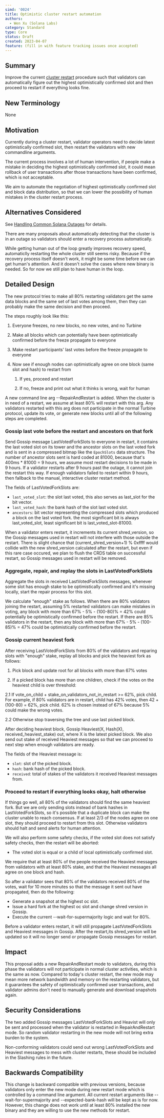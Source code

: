 ```yaml
---
simd: '0024'
title: Optimistic cluster restart automation
authors:
  - Wen Xu (Solana Labs)
category: Standard
type: Core
status: Draft
created: 2023-04-07
feature: (fill in with feature tracking issues once accepted)
---
```


## Summary

Improve the current [cluster restart](https://docs.solana.com/running-validator/restart-cluster)
procedure such that validators can automatically figure out the highest
optimistically confirmed slot and then proceed to restart if everything looks
fine.

## New Terminology

None

## Motivation

Currently during a cluster restart, validator operators need to decide latest
optimistically confirmed slot, then restart the validators with new commandline
arguments.

The current process involves a lot of human intervention, if people make a
mistake in deciding the highest optimistically confirmed slot, it could mean
rollback of user transactions after those transactions have been confirmed,
which is not acceptable.

We aim to automate the negotiation of highest optimistically confirmed slot and
block data distribution, so that we can lower the possibility of human mistakes
in the cluster restart process.

## Alternatives Considered

See [Handling Common Solana Outages](https://docs.google.com/document/d/1RkNAyz-5aKvv5FF44b8SoKifChKB705y5SdcEoqMPIc)
for details.

There are many proposals about automatically detecting that the cluster is
in an outage so validators should enter a recovery process automatically.

While getting human out of the loop greatly improves recovery speed,
automaticlly restarting the whole cluster still seems risky. Because if
the recovery process itself doesn't work, it might be some time before
we can get human's attention. And it doesn't solve the cases where new binary
is needed. So for now we still plan to have human in the loop.

## Detailed Design

The new protocol tries to make all 80% restarting validators get the same
data blocks and the same set of last votes among them, then they can probably
make the same decision and then proceed.

The steps roughly look like this:

1. Everyone freezes, no new blocks, no new votes, and no Turbine

2. Make all blocks which can potentially have been optimistically confirmed
before the freeze propagate to everyone

3. Make restart participants' last votes before the freeze propagate to
everyone

4. Now see if enough nodes can optimistically agree on one block (same slot
and hash) to restart from

   1. If yes, proceed and restart

   1. If no, freeze and print out what it thinks is wrong, wait for human

A new command line arg --RepairAndRestart is added. When the cluster is in need
of a restart, we assume at least 80% will restart with this arg. Any validators
restarted with this arg does not participate in the normal Turbine protocol,
update its vote, or generate new blocks until all of the following steps are
completed.

### Gossip last vote before the restart and ancestors on that fork

Send Gossip message LastVotedForkSlots to everyone in restart, it contains the
last voted slot on its tower and the ancestor slots on the last voted fork and
is sent in a compressed bitmap like the `EpochSlots` data structure. The number of
ancestor slots sent is hard coded at 81000, because that's 400ms * 81000 = 9
hours, we assume most restart decisions to be made in 9 hours. If a validator
restarts after 9 hours past the outage, it cannot join the restart this way. If
enough validators failed to restart within 9 hours, then fallback to the
manual, interactive cluster restart method.

The fields of LastVotedForkSlots are:

- `last_voted_slot`: the slot last voted, this also serves as last_slot for the
bit vector.
- `last_voted_hash`: the bank hash of the slot last voted slot.
- `ancestors`: bit vector representing the compressed slots which produced
a block on the last voted fork. the most significant bit is always
last_voted_slot, least significant bit is last_voted_slot-81000.

When a validator enters restart, it increments its current shred_version, so
the Gossip messages used in restart will not interfere with those outside the
restart. There is slight chance that (current_shred_version+1) % 0xffff would
collide with the new shred_version calculated after the restart, but even if
this rare case occured, we plan to flush the CRDS table on successful restart,
so Gossip messages used in restart will be removed.

### Aggregate, repair, and replay the slots in LastVotedForkSlots

Aggregate the slots in received LastVotedForkSlots messages, whenever some slot
has enough stake to be optimistically confirmed and it's missing locally, start
the repair process for this slot.

We calculate "enough" stake as follows. When there are 80% validators joining
the restart, assuming 5% restarted validators can make mistakes in voting, any
block with more than 67% - 5% - (100-80)% = 42% could potentially be
optimistically confirmed before the restart. If there are 85% validators in the
restart, then any block with more than 67% - 5% - (100-85)% = 47% could be
optimistically confirmed before the restart.

### Gossip current heaviest fork

After receiving LastVotedForkSlots from 80% of the validators and reparing
slots with "enough" stake, replay all blocks and pick the heaviest fork as
follows:

1. Pick block and update root for all blocks with more than 67% votes

2. If a picked block has more than one children, check if the votes on the
heaviest child is over threshold:

2.1 If vote_on_child + stake_on_validators_not_in_restart >= 62%, pick child.
For example, if 80% validators are in restart, child has 42% votes, then
42 + (100-80) = 62%, pick child. 62% is chosen instead of 67% because 5%
could make the wrong votes.

2.2 Otherwise stop traversing the tree and use last picked block.

After deciding heaviest block, Gossip
Heaviest(X, Hash(X), received_heaviest_stake) out, where X is the latest picked
block. We also send out stake of received Heaviest messages so that we can
proceed to next step when enough validators are ready.

The fields of the Heaviest message is:

- `slot`: slot of the picked block.
- `hash`: bank hash of the picked block.
- `received`: total of stakes of the validators it received Heaviest messages
from.

### Proceed to restart if everything looks okay, halt otherwise

If things go well, all 80% of the validators should find the same heaviest
fork. But we are only sending slots instead of bank hashes in
LastVotedForkSlots, so it's possible that a duplicate block can make the
cluster unable to reach consensus. If at least 2/3 of the nodes agree on one
slot, they should proceed to restart from this slot. Otherwise validators
should halt and send alerts for human attention.

We will also perform some safety checks, if the voted slot does not satisfy
safety checks, then the restart will be aborted:

- The voted slot is equal or a child of local optimistically confirmed slot.

We require that at least 80% of the people received the Heaviest messages from
validators with at least 80% stake, and that the Heaviest messages all agree on
one block and hash.

So after a validator sees that 80% of the validators received 80% of the votes,
wait for 10 more minutes so that the message it sent out have propagated, then
do the following:

- Generate a snapshot at the highest oc slot.
- Issue a hard fork at the highest oc slot and change shred version in Gossip.
- Execute the current --wait-for-supermajority logic and wait for 80%.

Before a validator enters restart, it will still propagate LastVotedForkSlots
and Heaviest messages in Gossip. After the restart,its shred_version will be
updated so it will no longer send or propagate Gossip messages for restart.

## Impact

This proposal adds a new RepairAndRestart mode to validators, during this phase
the validators will not participate in normal cluster activities, which is the
same as now. Compared to today's cluster restart, the new mode may mean more
network bandwidth and memory on the restarting validators, but it guarantees
the safety of optimistically confirmed user transactions, and validator admins
don't need to manually generate and download snapshots again. 

## Security Considerations

The two added Gossip messages LastVotedForkSlots and Heavist will only be sent
and processed when the validator is restarted in RepairAndRestart mode. So
random validator restarting in the new mode will not bring extra burden to the
system.

Non-conforming validators could send out wrong LastVotedForkSlots and Heaviest
messages to mess with cluster restarts, these should be included in the
Slashing rules in the future.

## Backwards Compatibility

This change is backward compatible with previous versions, because validators
only enter the new mode during new restart mode which is controlled by a
command line argument. All current restart arguments like
--wait-for-supermajority and --expected-bank-hash will be kept as is for now.
However, this change does not work until at least 80% installed the new binary
and they are willing to use the new methods for restart.
